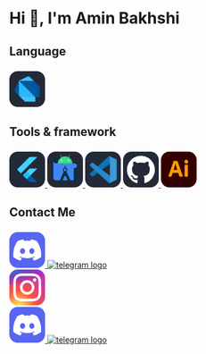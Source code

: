 <h1 align="left">Hi 👋, I'm  Amin Bakhshi</h1>

###




<h2 align="left">Language</h2>

###

<div align="left">
  

<a href="https://dart.dev/" target="_blank">
    <img src="https://raw.githubusercontent.com/tandpfun/skill-icons/main/icons/Dart-Dark.svg" width="64" height="64" alt="telegram logo"  />
  </a>


</div>

###

<h2 align="left">Tools & framework</h2>

###

<div align="left">



<a href="https://flutter.dev/" target="_blank">
    <img src="https://raw.githubusercontent.com/tandpfun/skill-icons/main/icons/Flutter-Dark.svg" width="64" height="64" alt="telegram logo"  />
  </a>

  <a href="" target="_blank">
    <img src="https://raw.githubusercontent.com/tandpfun/skill-icons/main/icons/AndroidStudio-Dark.svg" width="64" height="64" alt="telegram logo"  />
  </a>


  <a href="https://code.visualstudio.com/" target="_blank">
    <img src="https://raw.githubusercontent.com/tandpfun/skill-icons/main/icons/VSCode-Dark.svg" width="64" height="64" alt="telegram logo"  />
  </a>


  <a href="https://github.com/AminBDev" target="_blank">
    <img src="https://raw.githubusercontent.com/tandpfun/skill-icons/main/icons/Github-Dark.svg" width="64" height="64" alt="telegram logo"  />
  </a>

  
  <a href="https://github.com/AminBDev" target="_blank">
    <img src="https://raw.githubusercontent.com/tandpfun/skill-icons/main/icons/Illustrator.svg" width="64" height="64" alt="telegram logo"  />
  </a>


</div>

###

<h2 align="left">Contact Me</h2>

###

<div align="left">
  <a href="https://discordapp.com/users/.980719917584236555" target="_blank">
    <img src="https://raw.githubusercontent.com/tandpfun/skill-icons/main/icons/Discord.svg" width="64" height="64" alt="gmail logo"  />
  </a>
  <a href="https://t.me/amin8615" target="_blank">
    <img src="https://cdn-icons-png.flaticon.com/512/2504/2504941.png" width="64" height="64" alt="telegram logo"  />
  </a>
</div>


<a href="https://www.instagram.com/mohammadamin.bakhshi" target="_blank">
    <img src="https://raw.githubusercontent.com/tandpfun/skill-icons/main/icons/Instagram.svg" width="64" height="64" alt="telegram logo"  />
  </a>
  
  <div align="left">
  <a href="https://discordapp.com/users/.980719917584236555" target="_blank">
    <img src="https://raw.githubusercontent.com/tandpfun/skill-icons/main/icons/Discord.svg" width="64" height="64" alt="gmail logo"  />
  </a>
  <a href="https://t.me/amin8615" target="_blank">
    <img src="https://cdn-icons-png.flaticon.com/512/2504/2504941.png" width="64" height="64" alt="telegram logo"  />
  </a>
</div>

  
</div>

###
